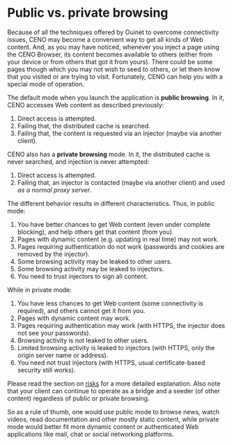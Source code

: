 # Public vs. private browsing

Because of all the techniques offered by Ouinet to overcome connectivity issues, CENO may become a convenient way to get all kinds of Web content.  And, as you may have noticed, whenever you inject a page using the CENO Browser, its content becomes available to others (either from your device or from others that got it from yours).  There could be some pages though which you may not wish to seed to others, or let them know that you visited or are trying to visit.  Fortunately, CENO can help you with a special mode of operation.

The default mode when you launch the application is **public browsing**.  In it, CENO accesses Web content as described previously:

 1. Direct access is attempted.
 2. Failing that, the distributed cache is searched.
 3. Failing that, the content is requested via an injector (maybe via another client).

CENO also has a **private browsing** mode.  In it, the distributed cache is never searched, and injection is never attempted:

 1. Direct access is attempted.
 2. Failing that, an injector is contacted (maybe via another client) and used *as a normal proxy server*.

The different behavior results in different characteristics.  Thus, in public mode:

 1. You have better chances to get Web content (even under complete blocking), and help others get that content (from you).
 2. Pages with dynamic content (e.g. updating in real time) may not work.
 3. Pages requiring authentication do not work (passwords and cookies are removed by the injector).
 4. Some browsing activity may be leaked to other users.
 5. Some browsing activity may be leaked to injectors.
 6. You need to trust injectors to sign all content.

While in private mode:

 1. You have less chances to get Web content (some connectivity is required), and others cannot get it from you.
 2. Pages with dynamic content may work.
 3. Pages requiring authentication may work (with HTTPS, the injector does not see your passwords).
 4. Browsing activity is not leaked to other users.
 5. Limited browsing activity is leaked to injectors (with HTTPS, only the origin server name or address).
 6. You need not trust injectors (with HTTPS, usual certificate-based security still works).

Please read the section on [risks](risks.md) for a more detailed explanation.  Also note that your client can continue to operate as a bridge and a seeder (of other content) regardless of public or private browsing.

So as a rule of thumb, one would use public mode to browse news, watch videos, read documentation and other mostly static content, while private mode would better fit more dynamic content or authenticated Web applications like mail, chat or social networking platforms.
